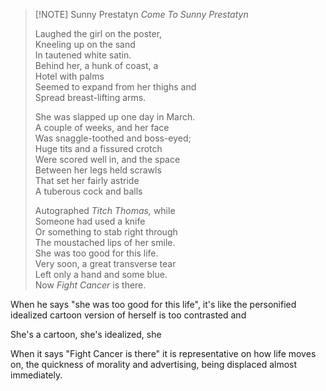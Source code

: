 > [!NOTE] Sunny Prestatyn
> _Come To Sunny Prestatyn_  
> 
> Laughed the girl on the poster,  
> Kneeling up on the sand     
> In tautened white satin.     
> Behind her, a hunk of coast, a  
> Hotel with palms  
> Seemed to expand from her thighs and     
> Spread breast-lifting arms.  
>   
> She was slapped up one day in March.     
> A couple of weeks, and her face  
> Was snaggle-toothed and boss-eyed;     
> Huge tits and a fissured crotch  
> Were scored well in, and the space     
> Between her legs held scrawls  
> That set her fairly astride  
> A tuberous cock and balls  
> 
> Autographed _Titch Thomas,_ while     
> Someone had used a knife  
> Or something to stab right through     
> The moustached lips of her smile.     
> She was too good for this life.     
> Very soon, a great transverse tear     
> Left only a hand and some blue.     
> Now _Fight Cancer_ is there.

When he says "she was too good for this life", it's like the personified idealized cartoon version of herself is too contrasted and  

She's a cartoon, she's idealized, she 

When it says "Fight Cancer is there" it is representative on how life moves on, the quickness of morality and advertising, being displaced almost immediately.